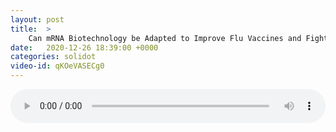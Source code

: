 ```yaml
---
layout: post
title:  >
    Can mRNA Biotechnology be Adapted to Improve Flu Vaccines and Fight Cancer?
date:   2020-12-26 18:39:00 +0000
categories: solidot
video-id: qKOeVASECg0
---
```


<audio src="/assets/4cbdd2ca78e0f6abcdd48468f41d5f9d.mp3" style="width: 100%;" controls></audio>

